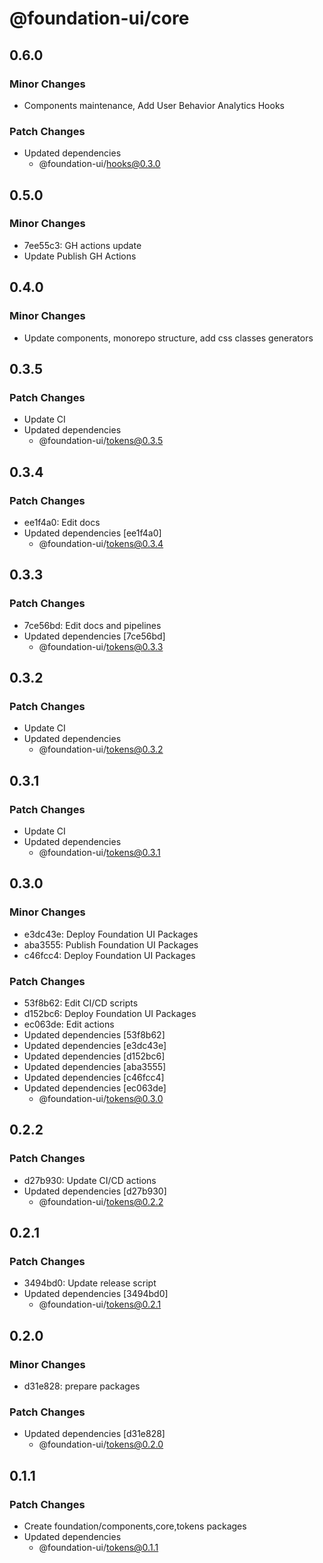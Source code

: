 # @foundation-ui/core

## 0.6.0

### Minor Changes

- Components maintenance, Add User Behavior Analytics Hooks

### Patch Changes

- Updated dependencies
  - @foundation-ui/hooks@0.3.0

## 0.5.0

### Minor Changes

- 7ee55c3: GH actions update
- Update Publish GH Actions

## 0.4.0

### Minor Changes

- Update components, monorepo structure, add css classes generators

## 0.3.5

### Patch Changes

- Update CI
- Updated dependencies
  - @foundation-ui/tokens@0.3.5

## 0.3.4

### Patch Changes

- ee1f4a0: Edit docs
- Updated dependencies [ee1f4a0]
  - @foundation-ui/tokens@0.3.4

## 0.3.3

### Patch Changes

- 7ce56bd: Edit docs and pipelines
- Updated dependencies [7ce56bd]
  - @foundation-ui/tokens@0.3.3

## 0.3.2

### Patch Changes

- Update CI
- Updated dependencies
  - @foundation-ui/tokens@0.3.2

## 0.3.1

### Patch Changes

- Update CI
- Updated dependencies
  - @foundation-ui/tokens@0.3.1

## 0.3.0

### Minor Changes

- e3dc43e: Deploy Foundation UI Packages
- aba3555: Publish Foundation UI Packages
- c46fcc4: Deploy Foundation UI Packages

### Patch Changes

- 53f8b62: Edit CI/CD scripts
- d152bc6: Deploy Foundation UI Packages
- ec063de: Edit actions
- Updated dependencies [53f8b62]
- Updated dependencies [e3dc43e]
- Updated dependencies [d152bc6]
- Updated dependencies [aba3555]
- Updated dependencies [c46fcc4]
- Updated dependencies [ec063de]
  - @foundation-ui/tokens@0.3.0

## 0.2.2

### Patch Changes

- d27b930: Update CI/CD actions
- Updated dependencies [d27b930]
  - @foundation-ui/tokens@0.2.2

## 0.2.1

### Patch Changes

- 3494bd0: Update release script
- Updated dependencies [3494bd0]
  - @foundation-ui/tokens@0.2.1

## 0.2.0

### Minor Changes

- d31e828: prepare packages

### Patch Changes

- Updated dependencies [d31e828]
  - @foundation-ui/tokens@0.2.0

## 0.1.1

### Patch Changes

- Create foundation/components,core,tokens packages
- Updated dependencies
  - @foundation-ui/tokens@0.1.1
